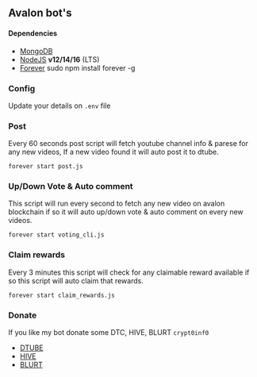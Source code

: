 ## Avalon bot's

#### Dependencies
* [MongoDB](https://mongodb.com)
* [NodeJS](https://nodejs.org/en/download/) **v12/14/16** (LTS)
* [Forever](https://www.npmjs.com/package/forever) sudo npm install forever -g
### Config
Update your details on `.env` file 

### Post
Every 60 seconds post script will fetch youtube channel info & parese for any new videos, If a new video found it will auto post it to dtube.

```
forever start post.js
```

### Up/Down Vote & Auto comment
This script will run every second to fetch any new video on avalon blockchain if so it will auto up/down vote & auto comment on every new videos.

```
forever start voting_cli.js
```

### Claim rewards 
Every 3 minutes this script will check for any claimable reward available if so this script will auto claim that rewards.

```
forever start claim_rewards.js
```

### Donate
If you like my bot donate some DTC, HIVE, BLURT `crypt0inf0`
* [DTUBE](https://d.tube/#!/c/crypt0inf0)
* [HIVE](https://hive.blog/@crypt0inf0)
* [BLURT](https://blurt.blog/@crypt0inf0)
